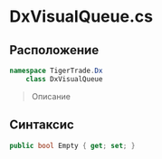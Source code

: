 
# DxVisualQueue.cs
## Расположение
```csharp
namespace TigerTrade.Dx  
    class DxVisualQueue
```

> Описание

## Синтаксис
```csharp
public bool Empty { get; set; }
```
